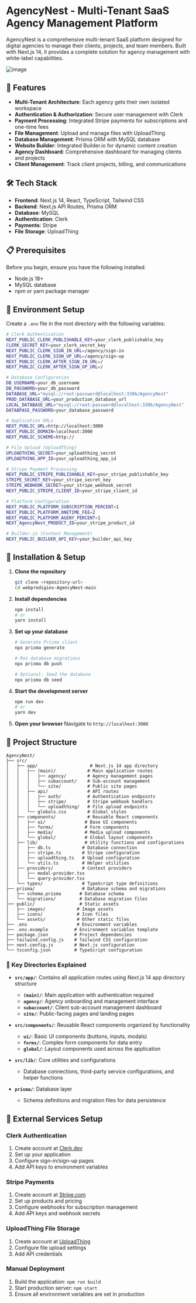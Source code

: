 # AgencyNest - Multi-Tenant SaaS Agency Management Platform

AgencyNest is a comprehensive multi-tenant SaaS platform designed for digital agencies to manage their clients, projects, and team members. Built with Next.js 14, it provides a complete solution for agency management with white-label capabilities.

![image](https://github.com/user-attachments/assets/c819ebc8-66e7-4d29-b6d2-22592351c2ca)

## 🚀 Features

- **Multi-Tenant Architecture**: Each agency gets their own isolated workspace
- **Authentication & Authorization**: Secure user management with Clerk
- **Payment Processing**: Integrated Stripe payments for subscriptions and one-time fees
- **File Management**: Upload and manage files with UploadThing
- **Database Management**: Prisma ORM with MySQL database
- **Website Builder**: Integrated Builder.io for dynamic content creation
- **Agency Dashboard**: Comprehensive dashboard for managing clients and projects
- **Client Management**: Track client projects, billing, and communications

## 🛠️ Tech Stack

- **Frontend**: Next.js 14, React, TypeScript, Tailwind CSS
- **Backend**: Next.js API Routes, Prisma ORM
- **Database**: MySQL
- **Authentication**: Clerk
- **Payments**: Stripe
- **File Storage**: UploadThing

## 📋 Prerequisites

Before you begin, ensure you have the following installed:
- Node.js 18+ 
- MySQL database
- npm or yarn package manager

## 🔧 Environment Setup

Create a `.env` file in the root directory with the following variables:

```bash
# Clerk Authentication
NEXT_PUBLIC_CLERK_PUBLISHABLE_KEY=your_clerk_publishable_key
CLERK_SECRET_KEY=your_clerk_secret_key
NEXT_PUBLIC_CLERK_SIGN_IN_URL=/agency/sign-in
NEXT_PUBLIC_CLERK_SIGN_UP_URL=/agency/sign-up
NEXT_PUBLIC_CLERK_AFTER_SIGN_IN_URL=/
NEXT_PUBLIC_CLERK_AFTER_SIGN_UP_URL=/

# Database Configuration
DB_USERNAME=your_db_username
DB_PASSWORD=your_db_password
DATABASE_URL="mysql://root:password@localhost:3306/AgencyNest"
PROD_DATABASE_URL=your_production_database_url
LOCAL_DATABASE_URL="mysql://root:password@localhost:3306/AgencyNest"
DATABPASE_PASSWORD=your_database_password

# Application URLs
NEXT_PUBLIC_URL=http://localhost:3000
NEXT_PUBLIC_DOMAIN=localhost:3000
NEXT_PUBLIC_SCHEME=http://

# File Upload (UploadThing)
UPLOADTHING_SECRET=your_uploadthing_secret
UPLOADTHING_APP_ID=your_uploadthing_app_id

# Stripe Payment Processing
NEXT_PUBLIC_STRIPE_PUBLISHABLE_KEY=your_stripe_publishable_key
STRIPE_SECRET_KEY=your_stripe_secret_key
STRIPE_WEBHOOK_SECRET=your_stripe_webhook_secret
NEXT_PUBLIC_STRIPE_CLIENT_ID=your_stripe_client_id

# Platform Configuration
NEXT_PUBLIC_PLATFORM_SUBSCRIPTION_PERCENT=1
NEXT_PUBLIC_PLATFORM_ONETIME_FEE=2
NEXT_PUBLIC_PLATFORM_AGENY_PERCENT=1
NEXT_AgencyNest_PRODUCT_ID=your_stripe_product_id

# Builder.io (Content Management)
NEXT_PUBLIC_BUILDER_API_KEY=your_builder_api_key
```

## 🚀 Installation & Setup

1. **Clone the repository**
   ```bash
   git clone <repository-url>
   cd webprodigies-AgencyNest-main
   ```

2. **Install dependencies**
   ```bash
   npm install
   # or
   yarn install
   ```

3. **Set up your database**
   ```bash
   # Generate Prisma client
   npx prisma generate
   
   # Run database migrations
   npx prisma db push
   
   # Optional: Seed the database
   npx prisma db seed
   ```

4. **Start the development server**
   ```bash
   npm run dev
   # or
   yarn dev
   ```

5. **Open your browser**
   Navigate to `http://localhost:3000`

## 📁 Project Structure

```
AgencyNest/
├── src/
│   ├── app/                    # Next.js 14 app directory
│   │   ├── (main)/            # Main application routes
│   │   │   ├── agency/        # Agency management pages
│   │   │   ├── subaccount/    # Sub-account management
│   │   │   └── site/          # Public site pages
│   │   ├── api/               # API routes
│   │   │   ├── auth/          # Authentication endpoints
│   │   │   ├── stripe/        # Stripe webhook handlers
│   │   │   └── uploadthing/   # File upload endpoints
│   │   └── globals.css        # Global styles
│   ├── components/            # Reusable React components
│   │   ├── ui/               # Base UI components
│   │   ├── forms/            # Form components
│   │   ├── media/            # Media upload components
│   │   └── global/           # Global layout components
│   ├── lib/                  # Utility functions and configurations
│   │   ├── db.ts            # Database connection
│   │   ├── stripe.ts        # Stripe configuration
│   │   ├── uploadthing.ts   # Upload configuration
│   │   └── utils.ts         # Helper utilities
│   ├── providers/           # Context providers
│   │   ├── modal-provider.tsx
│   │   └── query-provider.tsx
│   └── types/               # TypeScript type definitions
├── prisma/                  # Database schema and migrations
│   ├── schema.prisma       # Database schema
│   └── migrations/         # Database migration files
├── public/                 # Static assets
│   ├── images/            # Image assets
│   ├── icons/             # Icon files
│   └── assets/            # Other static files
├── .env                   # Environment variables
├── .env.example          # Environment variables template
├── package.json          # Project dependencies
├── tailwind.config.js    # Tailwind CSS configuration
├── next.config.js        # Next.js configuration
└── tsconfig.json         # TypeScript configuration
```

### 📂 Key Directories Explained

- **`src/app/`**: Contains all application routes using Next.js 14 app directory structure
  - **`(main)/`**: Main application with authentication required
  - **`agency/`**: Agency onboarding and management interface
  - **`subaccount/`**: Client sub-account management dashboard
  - **`site/`**: Public-facing pages and landing pages

- **`src/components/`**: Reusable React components organized by functionality
  - **`ui/`**: Basic UI components (buttons, inputs, modals)
  - **`forms/`**: Complex form components for data entry
  - **`global/`**: Layout components used across the application

- **`src/lib/`**: Core utilities and configurations
  - Database connections, third-party service configurations, and helper functions

- **`prisma/`**: Database layer
  - Schema definitions and migration files for data persistence

## 🔗 External Services Setup

### Clerk Authentication
1. Create account at [Clerk.dev](https://clerk.dev)
2. Set up your application
3. Configure sign-in/sign-up pages
4. Add API keys to environment variables

### Stripe Payments
1. Create account at [Stripe.com](https://stripe.com)
2. Set up products and pricing
3. Configure webhooks for subscription management
4. Add API keys and webhook secrets

### UploadThing File Storage
1. Create account at [UploadThing](https://uploadthing.com)
2. Configure file upload settings
3. Add API credentials

### Manual Deployment
1. Build the application: `npm run build`
2. Start production server: `npm start`
3. Ensure all environment variables are set in production
